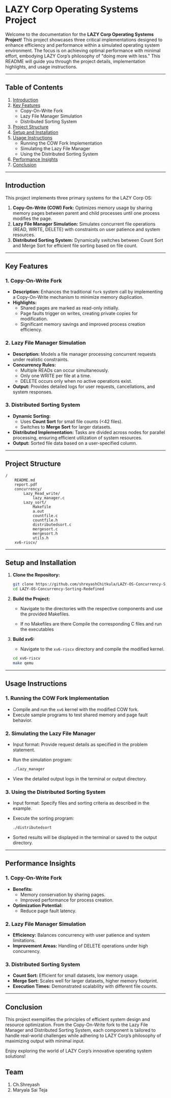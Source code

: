 # LAZY Corp Operating Systems Project

Welcome to the documentation for the **LAZY Corp Operating Systems Project**! This project showcases three critical implementations designed to enhance efficiency and performance within a simulated operating system environment. The focus is on achieving optimal performance with minimal effort, embodying LAZY Corp’s philosophy of "doing more with less." This README will guide you through the project details, implementation highlights, and usage instructions.

---

## **Table of Contents**

1. [Introduction](#introduction)
2. [Key Features](#key-features)
   - Copy-On-Write Fork
   - Lazy File Manager Simulation
   - Distributed Sorting System
3. [Project Structure](#project-structure)
4. [Setup and Installation](#setup-and-installation)
5. [Usage Instructions](#usage-instructions)
   - Running the COW Fork Implementation
   - Simulating the Lazy File Manager
   - Using the Distributed Sorting System
6. [Performance Insights](#performance-insights)
7. [Conclusion](#conclusion)

---

## **Introduction**

This project implements three primary systems for the LAZY Corp OS:

1. **Copy-On-Write (COW) Fork:** Optimizes memory usage by sharing memory pages between parent and child processes until one process modifies the page.
2. **Lazy File Manager Simulation:** Simulates concurrent file operations (READ, WRITE, DELETE) with constraints on user patience and system resources.
3. **Distributed Sorting System:** Dynamically switches between Count Sort and Merge Sort for efficient file sorting based on file count.

---

## **Key Features**

### **1. Copy-On-Write Fork**

- **Description:** Enhances the traditional `fork` system call by implementing a Copy-On-Write mechanism to minimize memory duplication.
- **Highlights:**
  - Shared pages are marked as read-only initially.
  - Page faults trigger on writes, creating private copies for modification.
  - Significant memory savings and improved process creation efficiency.

### **2. Lazy File Manager Simulation**

- **Description:** Models a file manager processing concurrent requests under realistic constraints.
- **Concurrency Rules:**
  - Multiple READs can occur simultaneously.
  - Only one WRITE per file at a time.
  - DELETE occurs only when no active operations exist.
- **Output:** Provides detailed logs for user requests, cancellations, and system responses.

### **3. Distributed Sorting System**

- **Dynamic Sorting:**
  - Uses **Count Sort** for small file counts (<42 files).
  - Switches to **Merge Sort** for larger datasets.
- **Distributed Implementation:** Tasks are divided across nodes for parallel processing, ensuring efficient utilization of system resources.
- **Output:** Sorted file data based on a user-specified column.

---

## **Project Structure**

```
/
    README.md
    report.pdf
    concurrency/
        Lazy_Read_write/
            lazy_manager.c
        Lazy_sort/
            Makefile
            a.out
            countfile.c
            countfile.h
            distributedsort.c
            mergesort.c
            mergesort.h
            utils.h
    xv6-riscv/
```

---

## **Setup and Installation**

1. **Clone the Repository:**

   ```bash
   git clone https://github.com/shreyashChitkula/LAZY-OS-Concurrency-Sorting-Redefined.git
   cd LAZY-OS-Concurrency-Sorting-Redefined
   ```

2. **Build the Project:**

   - Navigate to the directories with the respective components and use the provided Makefiles.

   - If no Makefiles are there Compile the corresponding C files and run the executables

3. **Build xv6:**

   - Navigate to the `xv6-riscv` directory and compile the modified kernel.

   ```bash
   cd xv6-riscv
   make qemu
   ```

---

## **Usage Instructions**

### **1. Running the COW Fork Implementation**

- Compile and run the `xv6` kernel with the modified COW fork.
- Execute sample programs to test shared memory and page fault behavior.

### **2. Simulating the Lazy File Manager**

- Input format: Provide request details as specified in the problem statement.
- Run the simulation program:

  ```bash
  ./lazy_manager
  ```

- View the detailed output logs in the terminal or output directory.

### **3. Using the Distributed Sorting System**

- Input format: Specify files and sorting criteria as described in the example.
- Execute the sorting program:

  ```bash
  ./distributedsort
  ```

- Sorted results will be displayed in the terminal or saved to the output directory.

---

## **Performance Insights**

### **1. Copy-On-Write Fork**

- **Benefits:**
  - Memory conservation by sharing pages.
  - Improved performance for process creation.
- **Optimization Potential:**
  - Reduce page fault latency.

### **2. Lazy File Manager Simulation**

- **Efficiency:** Balances concurrency with user patience and system limitations.
- **Improvement Areas:** Handling of DELETE operations under high concurrency.

### **3. Distributed Sorting System**

- **Count Sort:** Efficient for small datasets, low memory usage.
- **Merge Sort:** Scales well for larger datasets, higher memory footprint.
- **Execution Times:** Demonstrated scalability with different file counts.

---

## **Conclusion**

This project exemplifies the principles of efficient system design and resource optimization. From the Copy-On-Write fork to the Lazy File Manager and Distributed Sorting System, each component is tailored to handle real-world challenges while adhering to LAZY Corp’s philosophy of maximizing output with minimal input.

Enjoy exploring the world of LAZY Corp’s innovative operating system solutions!

## **Team**

1. Ch.Shreyash
2. Maryala Sai Teja

